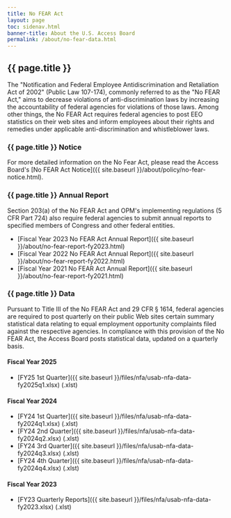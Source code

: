 ```yaml
---
title: No FEAR Act
layout: page
toc: sidenav.html
banner-title: About the U.S. Access Board
permalink: /about/no-fear-data.html
---
```


## {{ page.title }}

The "Notification and Federal Employee Antidiscrimination and Retaliation Act of 2002" (Public Law 107-174), commonly referred to as the "No FEAR Act," aims to decrease violations of anti-discrimination laws by increasing the accountability of federal agencies for violations of those laws.  Among other things, the No FEAR Act requires federal agencies to post EEO statistics on their web sites and inform employees about their rights and remedies under applicable anti-discrimination and whistleblower laws.

### {{ page.title }} Notice

For more detailed information on the No Fear Act, please read the Access Board's [No FEAR Act Notice]({{ site.baseurl }}/about/policy/no-fear-notice.html).

### {{ page.title }} Annual Report

Section 203(a) of the No FEAR Act and OPM's implementing regulations (5 CFR Part 724) also require federal agencies to submit annual reports to specified members of Congress and other federal entities.

- [Fiscal Year 2023 No FEAR Act Annual Report]({{ site.baseurl }}/about/no-fear-report-fy2023.html)
- [Fiscal Year 2022 No FEAR Act Annual Report]({{ site.baseurl }}/about/no-fear-report-fy2022.html)
- [Fiscal Year 2021 No FEAR Act Annual Report]({{ site.baseurl }}/about/no-fear-report-fy2021.html)

### {{ page.title }} Data

Pursuant to Title III of the No FEAR Act and 29 CFR § 1614, federal agencies are required to post quarterly on their public Web sites certain summary statistical data relating to equal employment opportunity complaints filed against the respective agencies.  In compliance with this provision of the No FEAR Act, the Access Board posts statistical data, updated on a quarterly basis.

#### Fiscal Year 2025

- [FY25 1st Quarter]({{ site.baseurl }}/files/nfa/usab-nfa-data-fy2025q1.xlsx) (.xlst)

#### Fiscal Year 2024

- [FY24 1st Quarter]({{ site.baseurl }}/files/nfa/usab-nfa-data-fy2024q1.xlsx) (.xlst)
- [FY24 2nd Quarter]({{ site.baseurl }}/files/nfa/usab-nfa-data-fy2024q2.xlsx) (.xlst)
- [FY24 3rd Quarter]({{ site.baseurl }}/files/nfa/usab-nfa-data-fy2024q3.xlsx) (.xlst)
- [FY24 4th Quarter]({{ site.baseurl }}/files/nfa/usab-nfa-data-fy2024q4.xlsx) (.xlst)

#### Fiscal Year 2023

- [FY23 Quarterly Reports]({{ site.baseurl }}/files/nfa/usab-nfa-data-fy2023.xlsx) (.xlst)
